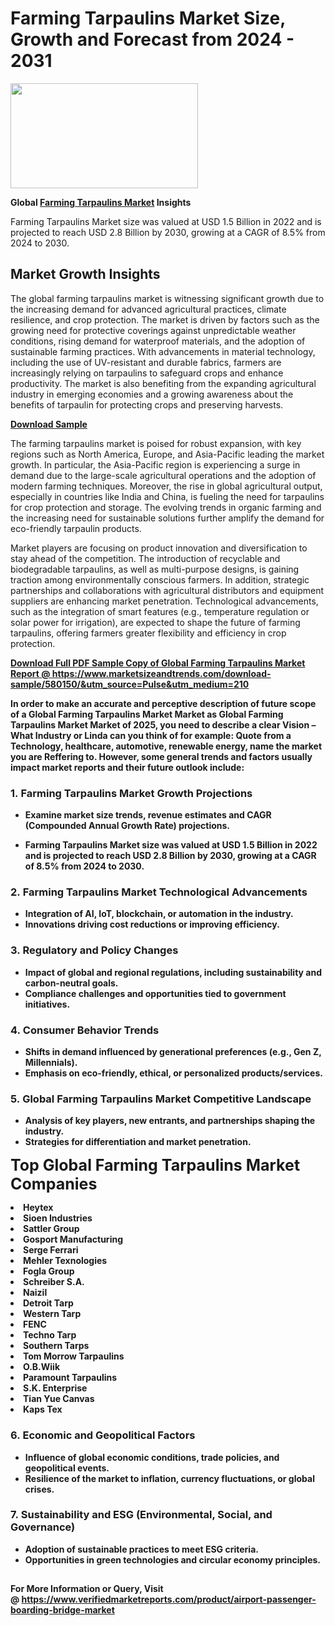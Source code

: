 <H1>Farming Tarpaulins Market Size, Growth and Forecast from 2024 - 2031</H1><img class="aligncenter size-medium wp-image-584254" src="https://thirdeyenews.in/wp-content/uploads/2024/09/Global-Market-Research-300x168.jpeg" alt="" width="300" height="168" /><p><strong>Global&nbsp;<a href="https://www.marketsizeandtrends.com/download-sample/580150/&amp;utm_source=Pulse&amp;utm_medium=210">Farming Tarpaulins Market</a> Insights</strong></p><p>Farming Tarpaulins Market size was valued at USD 1.5 Billion in 2022 and is projected to reach USD 2.8 Billion by 2030, growing at a CAGR of 8.5% from 2024 to 2030.</p><p><h2>Market Growth Insights</h2> <p>The global farming tarpaulins market is witnessing significant growth due to the increasing demand for advanced agricultural practices, climate resilience, and crop protection. The market is driven by factors such as the growing need for protective coverings against unpredictable weather conditions, rising demand for waterproof materials, and the adoption of sustainable farming practices. With advancements in material technology, including the use of UV-resistant and durable fabrics, farmers are increasingly relying on tarpaulins to safeguard crops and enhance productivity. The market is also benefiting from the expanding agricultural industry in emerging economies and a growing awareness about the benefits of tarpaulin for protecting crops and preserving harvests.</p> <p><strong><a href="#">Download Sample</a></strong></p> <p>The farming tarpaulins market is poised for robust expansion, with key regions such as North America, Europe, and Asia-Pacific leading the market growth. In particular, the Asia-Pacific region is experiencing a surge in demand due to the large-scale agricultural operations and the adoption of modern farming techniques. Moreover, the rise in global agricultural output, especially in countries like India and China, is fueling the need for tarpaulins for crop protection and storage. The evolving trends in organic farming and the increasing need for sustainable solutions further amplify the demand for eco-friendly tarpaulin products.</p> <p>Market players are focusing on product innovation and diversification to stay ahead of the competition. The introduction of recyclable and biodegradable tarpaulins, as well as multi-purpose designs, is gaining traction among environmentally conscious farmers. In addition, strategic partnerships and collaborations with agricultural distributors and equipment suppliers are enhancing market penetration. Technological advancements, such as the integration of smart features (e.g., temperature regulation or solar power for irrigation), are expected to shape the future of farming tarpaulins, offering farmers greater flexibility and efficiency in crop protection.</p> <p><strong><a href="#"></p><p><span class=""><strong>Download Full PDF Sample Copy of Global Farming Tarpaulins Market Report</strong> @ <a href="https://www.marketsizeandtrends.com/download-sample/580150/&amp;utm_source=Pulse&amp;utm_medium=210" target="_blank">https://www.marketsizeandtrends.com/download-sample/580150/&amp;utm_source=Pulse&amp;utm_medium=210</a></span></p><p>In order to make an accurate and perceptive description of future scope of a Global&nbsp;Farming Tarpaulins Market Market as Global&nbsp;Farming Tarpaulins Market Market of 2025, you need to describe a clear Vision &ndash; What Industry or Linda can you think of for example: Quote from a Technology, healthcare, automotive, renewable energy, name the market you are Reffering to. However, some general trends and factors usually impact market reports and their future outlook include:</p><h3>1.&nbsp;<strong>Farming Tarpaulins Market Growth Projections</strong></h3><ul><li>Examine market size trends, revenue estimates and CAGR (Compounded Annual Growth Rate) projections.</li><li><p>Farming Tarpaulins Market size was valued at USD 1.5 Billion in 2022 and is projected to reach USD 2.8 Billion by 2030, growing at a CAGR of 8.5% from 2024 to 2030.</p></li></ul><h3>2.&nbsp;<strong>Farming Tarpaulins Market Technological Advancements</strong></h3><ul><li>Integration of AI, IoT, blockchain, or automation in the industry.</li><li>Innovations driving cost reductions or improving efficiency.</li></ul><h3>3.&nbsp;<strong>Regulatory and Policy Changes</strong></h3><ul><li>Impact of global and regional regulations, including sustainability and carbon-neutral goals.</li><li>Compliance challenges and opportunities tied to government initiatives.</li></ul><h3>4.&nbsp;<strong>Consumer Behavior Trends</strong></h3><ul><li>Shifts in demand influenced by generational preferences (e.g., Gen Z, Millennials).</li><li>Emphasis on eco-friendly, ethical, or personalized products/services.</li></ul><h3>5.&nbsp;<strong>Global Farming Tarpaulins Market Competitive Landscape</strong></h3><ul><li>Analysis of key players, new entrants, and partnerships shaping the industry.</li><li>Strategies for differentiation and market penetration.</li></ul><p data-pm-slice="1 1 []"><span style="color: inherit; font-family: inherit; font-size: 25px;">Top Global Farming Tarpaulins Market Companies</span></p><div class="" data-test-id=""><p><li>Heytex</li><li> Sioen Industries</li><li> Sattler Group</li><li> Gosport Manufacturing</li><li> Serge Ferrari</li><li> Mehler Texnologies</li><li> Fogla Group</li><li> Schreiber S.A.</li><li> Naizil</li><li> Detroit Tarp</li><li> Western Tarp</li><li> FENC</li><li> Techno Tarp</li><li> Southern Tarps</li><li> Tom Morrow Tarpaulins</li><li> O.B.Wiik</li><li> Paramount Tarpaulins</li><li> S.K. Enterprise</li><li> Tian Yue Canvas</li><li> Kaps Tex</li></p></div><h3>6.&nbsp;<strong>Economic and Geopolitical Factors</strong></h3><ul><li>Influence of global economic conditions, trade policies, and geopolitical events.</li><li>Resilience of the market to inflation, currency fluctuations, or global crises.</li></ul><h3>7.&nbsp;<strong>Sustainability and ESG (Environmental, Social, and Governance)</strong></h3><ul><li>Adoption of sustainable practices to meet ESG criteria.</li><li>Opportunities in green technologies and circular economy principles.</li></ul><h2><strong style="font-size: 14px;">For More Information or Query, Visit @&nbsp;</strong><a style="background-color: #ffffff; font-size: 14px;" href="https://www.marketsizeandtrends.com/report/farming-tarpaulins-market/" target="_blank">https://www.verifiedmarketreports.com/product/airport-passenger-boarding-bridge-market</a></h2>
